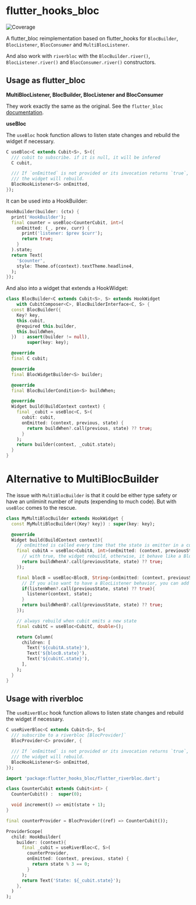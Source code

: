 # flutter_hooks_bloc

![Coverage](https://raw.githubusercontent.com/kranfix/riverbloc/master/packages/flutter_hooks_bloc/coverage_badge.svg?sanitize=true)

A flutter_bloc reimplementation based on flutter_hooks for
`BlocBuilder`, `BlocListener`, `BlocConsumer` and `MultiBlocListener`.

And also work with `riverbloc` with the `BlocBuilder.river()`,
`BlocListener.river()` and `BlocConsumer.river()` constructors.

## Usage as flutter_bloc

**MultiBlocListener, BlocBuilder, BlocListener and BlocConsumer**

They work exactly the same as the original. See the `flutter_bloc`
[documentation](https://bloclibrary.dev/#/flutterbloccoreconcepts).

**useBloc**

The `useBloc` hook function allows to listen state changes and rebuild
the widget if necessary.

```dart
C useBloc<C extends Cubit<S>, S>({
  /// cubit to subscribe. if it is null, it will be infered
  C cubit,

  /// If `onEmitted` is not provided or its invocation returns `true`,
  /// the widget will rebuild.
  BlocHookListener<S> onEmitted,
});
```

It can be used into a HookBuilder:

```dart
HookBuilder(builder: (ctx) {
  print('HookBuilder');
  final counter = useBloc<CounterCubit, int>(
    onEmitted: (_, prev, curr) {
      print('listener: $prev $curr');
      return true;
    }
  ).state;
  return Text(
    '$counter',
    style: Theme.of(context).textTheme.headline4,
  );
});
```

And also into a widget that extends a HookWidget:

```dart
class BlocBuilder<C extends Cubit<S>, S> extends HookWidget
    with CubitComposer<C>, BlocBuilderInterface<C, S> {
  const BlocBuilder({
    Key? key,
    this.cubit,
    @required this.builder,
    this.buildWhen,
  })  : assert(builder != null),
        super(key: key);

  @override
  final C cubit;

  @override
  final BlocWidgetBuilder<S> builder;

  @override
  final BlocBuilderCondition<S> buildWhen;

  @override
  Widget build(BuildContext context) {
    final _cubit = useBloc<C, S>(
      cubit: cubit,
      onEmitted: (context, previous, state) {
        return buildWhen?.call(previous, state) ?? true;
      }
    );
    return builder(context, _cubit.state);
  }
}
```

# Alternative to MultiBlocBuilder

The issue with `MultiBlocBuilder` is that it could be either type safety or
have an unliminit number of inputs (expending to much code).
But with `useBloc` comes to the rescue.

```dart
class MyMultiBlocBuilder extends HookWidget {
  const MyMultiBlocBuilder({Key? key}) : super(key: key);

  @override
  Widget build(BuildContext context){
    // onEmitted is called every time that the state is emitter in a cubit/bloc
    final cubitA = useBloc<CubitA, int>(onEmitted: (context, previousState, state){
      // with true, the widget rebuild, otherwise, it behave like a BlocListener
      return buildWhenA?.call(previousState, state) ?? true;
    });

    final blocB = useBloc<BlocB, String>(onEmitted: (context, previousState, state){
      // If you also want to have a BlocListener behavior, you can add some code here
      if(listenWhen?.call(previousState, state) ?? true){
        listener(context, state);
      }
      return buildWhenB?.call(previousState, state) ?? true;
    });

    // always rebuild when cubit emits a new state
    final cubitC = useBloc<CubitC, double>();

    return Column(
      children: [
        Text('${cubitA.state}'),
        Text('${blocB.state}'),
        Text('${cubitC.state}'),
      ],
    );
  }
}
```

## Usage with riverbloc

The `useRiverBloc` hook function allows to listen state changes and rebuild
the widget if necessary.

```dart
C useRiverBloc<C extends Cubit<S>, S>(
  /// subscribe to a riverbloc [BlocProvider]`
  BlocProvider<C> provider, {

  /// If `onEmitted` is not provided or its invocation returns `true`,
  /// the widget will rebuild.
  BlocHookListener<S> onEmitted,
});
```

```dart
import 'package:flutter_hooks_bloc/flutter_riverbloc.dart';

class CounterCubit extends Cubit<int> {
  CounterCubit() :  super(0);

  void increment() => emit(state + 1);
}

final counterProvider = BlocProvider((ref) => CounterCubit());

ProviderScope(
  child: HookBuilder(
    builder: (context){
      final _cubit = useRiverBloc<C, S>(
        counterProvider,
        onEmitted: (context, previous, state) {
          return state % 3 == 0;
        }
      );
      return Text('State: ${_cubit.state}');
    },
  )
);
```
